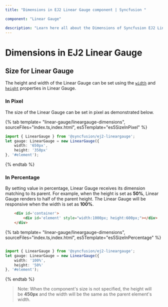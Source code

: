 ```yaml
---
title: "Dimensions in EJ2 Linear Gauge component | Syncfusion "

component: "Linear Gauge"

description: "Learn here all about the Dimensions of Syncfusion EJ2 Linear Gauge component and more."
---
```


# Dimensions in EJ2 Linear Gauge

## Size for Linear Gauge

The height and width of the Linear Gauge can be set using the [`width`](https://ej2.syncfusion.com/documentation/api/linear-gauge/#width) and [`height`](https://ej2.syncfusion.com/documentation/api/linear-gauge/#height) properties in Linear Gauge.

### In Pixel

The size of the Linear Gauge can be set in pixel as demonstrated below.

{% tab template= "linear-gauge/lineargauge-dimensions", sourceFiles="index.ts,index.html", es5Template="es5SizeInPixel" %}

```typescript
import { LinearGauge } from '@syncfusion/ej2-lineargauge';
let gauge: LinearGauge = new LinearGauge({
    width: '650px',
    height: '350px'
}, '#element');

```

{% endtab %}

### In Percentage

By setting value in percentage, Linear Gauge receives its dimension matching to its parent. For example, when the height is set as **50%**, Linear Gauge renders to half of the parent height. The Linear Gauge will be responsive when the width is set as **100%**.

```html
    <div id='container'>
        <div id='element' style="width:1000px; height:600px;"></div>
    </div>
```

{% tab template= "linear-gauge/lineargauge-dimensions", sourceFiles="index.ts,index.html", es5Template="es5SizeInPercentage" %}

```typescript

import { LinearGauge } from '@syncfusion/ej2-lineargauge';
let gauge: LinearGauge = new LinearGauge({
    width: '100%',
    height: '50%'
}, '#element');

```

{% endtab %}

>Note: When the component's size is not specified, the height will be **450px** and the width will be the same as the parent element's width.
